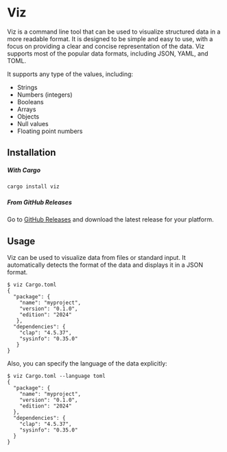 ﻿# Viz

Viz is a command line tool that can be used to visualize structured data in a more readable format. 
It is designed to be simple and easy to use, with a focus on providing a clear and concise representation of the data.
Viz supports most of the popular data formats, including JSON, YAML, and TOML.

It supports any type of the values, including:

- Strings
- Numbers (integers)
- Booleans
- Arrays
- Objects
- Null values
- Floating point numbers

## Installation

##### With Cargo

```bash
cargo install viz
```

##### From GitHub Releases

Go to [GitHub Releases](https://github.com/kostya-zero/viz/releases) and download the latest release for your platform.

## Usage

Viz can be used to visualize data from files or standard input. 
It automatically detects the format of the data and displays it in a JSON format.

```
$ viz Cargo.toml
{
  "package": {
    "name": "myproject",
    "version": "0.1.0",
    "edition": "2024"                                                                                                                                                                                                                 
   },
  "dependencies": {
    "clap": "4.5.37",
    "sysinfo": "0.35.0"                                                                                                                                                                                                               
   }
}
```

Also, you can specify the language of the data explicitly:

```
$ viz Cargo.toml --language toml
{
  "package": {
    "name": "myproject",
    "version": "0.1.0",
    "edition": "2024"
  },
  "dependencies": {
    "clap": "4.5.37",
    "sysinfo": "0.35.0"
  }
}
```